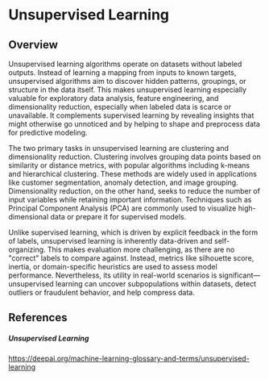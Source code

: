 # Unsupervised Learning 

## Overview 

Unsupervised learning algorithms operate on datasets without labeled outputs. Instead of learning a mapping from inputs to known targets, unsupervised algorithms aim to discover hidden patterns, groupings, or structure in the data itself. This makes unsupervised learning especially valuable for exploratory data analysis, feature engineering, and dimensionality reduction, especially when labeled data is scarce or unavailable. It complements supervised learning by revealing insights that might otherwise go unnoticed and by helping to shape and preprocess data for predictive modeling.   

The two primary tasks in unsupervised learning are clustering and dimensionality reduction. Clustering involves grouping data points based on similarity or distance metrics, with popular algorithms including k-means and hierarchical clustering. These methods are widely used in applications like customer segmentation, anomaly detection, and image grouping. Dimensionality reduction, on the other hand, seeks to reduce the number of input variables while retaining important information. Techniques such as Principal Component Analysis (PCA) are commonly used to visualize high-dimensional data or prepare it for supervised models.   

Unlike supervised learning, which is driven by explicit feedback in the form of labels, unsupervised learning is inherently data-driven and self-organizing. This makes evaluation more challenging, as there are no "correct" labels to compare against. Instead, metrics like silhouette score, inertia, or domain-specific heuristics are used to assess model performance. Nevertheless, its utility in real-world scenarios is significant—unsupervised learning can uncover subpopulations within datasets, detect outliers or fraudulent behavior, and help compress data. 


## References 

##### Unsupervised Learning

https://deepai.org/machine-learning-glossary-and-terms/unsupervised-learning
